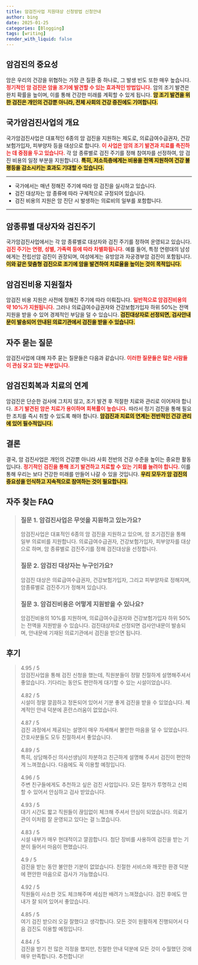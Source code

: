 ```yaml
---
title: 암검진사업 지원대상 신청방법 신청안내
author: bing
date: 2025-01-25
categories: [Blogging]
tags: [writing]
render_with_liquid: false
---
```



<h2 id='암검진의 중요성'>암검진의 중요성</h2>

<p>암은 우리의 건강을 위협하는 가장 큰 질환 중 하나로, 그 발생 빈도 또한 매우 높습니다. <b><span style="color: #ee2323;">정기적인 암 검진은 암을 조기에 발견할 수 있는 효과적인 방법입니다.</span></b> 암의 조기 발견은 완치 확률을 높이며, 이를 통해 건강한 미래를 계획할 수 있게 됩니다. <b><span style="background-color: #ffe066;">암 조기 발견을 위한 검진은 개인의 건강뿐 아니라, 전체 사회의 건강 증진에도 기여합니다.</span></b></p>

<h2 id='국가암검진사업의 개요'>국가암검진사업의 개요</h2>

<p>국가암검진사업은 대표적인 6종의 암 검진을 지원하는 제도로, 의료급여수급권자, 건강보험가입자, 피부양자 등을 대상으로 합니다. <b><span style="color: #ee2323;">이 사업은 암의 조기 발견과 치료를 촉진하는 데 중점을 두고 있습니다.</span></b> 각 암 종류별로 검진 주기를 정해 참여자를 선정하여, 암 검진 비용의 일정 부분을 지원합니다. <b><span style="background-color: #ffe066;">특히, 저소득층에게는 비용을 전액 지원하여 건강 불평등을 감소시키는 효과도 기대할 수 있습니다.</span></b></p>

<hr />

<ul>
    <li>국가에서는 매년 정해진 주기에 따라 암 검진을 실시하고 있습니다.</li>
    <li>검진 대상자는 암 종류에 따라 구체적으로 규정되어 있습니다.</li>
    <li>검진 비용의 지원은 암 진단 시 발생하는 의료비의 일부를 포함합니다.</li>
</ul>

<hr />

<h2 id='암종류별 대상자와 검진주기'>암종류별 대상자와 검진주기</h2>

<p>국가암검진사업에서는 각 암 종류별로 대상자와 검진 주기를 정하여 운영되고 있습니다. <b><span style="color: #ee2323;">검진 주기는 연령, 성별, 가족력 등에 따라 차별화됩니다.</span></b> 예를 들어, 특정 연령대의 남성에게는 전립선암 검진이 권장되며, 여성에게는 유방암과 자궁경부암 검진이 포함됩니다. <b><span style="background-color: #ffe066;">이와 같은 맞춤형 검진으로 조기에 암을 발견하여 치료율을 높이는 것이 목적입니다.</span></b></p>

<h2 id='암검진비용 지원절차'>암검진비용 지원절차</h2>

<p>암검진 비용 지원은 사전에 정해진 주기에 따라 이뤄집니다. <b><span style="color: #ee2323;">일반적으로 암검진비용의 약 10%가 지원됩니다.</span></b> 그러나 의료급여수급권자와 건강보험가입자 하위 50%는 전액 지원을 받을 수 있어 경제적인 부담을 덜 수 있습니다. <b><span style="background-color: #ffe066;">검진대상자로 선정되면, 검사안내문이 발송되어 안내된 의료기관에서 검진을 받을 수 있습니다.</span></b></p>

<h2 id='자주 묻는 질문'>자주 묻는 질문</h2>

<p>암검진사업에 대해 자주 묻는 질문들은 다음과 같습니다. <b><span style="color: #ee2323;">이러한 질문들은 많은 사람들이 관심 갖고 있는 부분입니다.</span></b></p>

<h2 id='암검진회복과 치료의 연계'>암검진회복과 치료의 연계</h2>

<p>암검진은 단순한 검사에 그치지 않고, 조기 발견 후 적절한 치료와 관리로 이어져야 합니다. <b><span style="color: #ee2323;">조기 발견된 암은 치료가 용이하며 회복률이 높습니다.</span></b> 따라서 정기 검진을 통해 필요한 조치를 즉시 취할 수 있도록 해야 합니다. <b><span style="background-color: #ffe066;">암검진과 치료의 연계는 전반적인 건강 관리에 있어 필수적입니다.</span></b></p>

<h2 id='결론'>결론</h2>

<p>결국, 암 검진사업은 개인의 건강뿐 아니라 사회 전반의 건강 수준을 높이는 중요한 활동입니다. <b><span style="color: #ee2323;">정기적인 검진을 통해 조기 발견하고 치료할 수 있는 기회를 늘려야 합니다.</span></b> 이를 통해 우리는 보다 건강한 미래를 만들어 나갈 수 있을 것입니다. <b><span style="background-color: #ffe066;">우리 모두가 암 검진의 중요성을 인식하고 지속적으로 참여하는 것이 필요합니다.</span></b></p>


<h2 id='자주_찾는_FAQ'>자주 찾는 FAQ</h2>
<div itemscope="" itemtype="https://schema.org/FAQPage"> 
<blockquote> 
<div itemscope="" itemprop="mainEntity" itemtype="https://schema.org/Question"> 
<h3 itemprop="name">질문 1. 암검진사업은 무엇을 지원하고 있는가요?</h3> 
<div itemscope="" itemprop="acceptedAnswer" itemtype="https://schema.org/Answer"> 
<span itemprop="text"> 
<p>암검진사업은 대표적인 6종의 암 검진을 지원하고 있으며, 암 조기검진을 통해 일부 의료비를 지원합니다. 의료급여수급권자, 건강보험가입자, 피부양자를 대상으로 하며, 암 종류별로 검진주기를 정해 검진대상을 선정합니다.</p> 
</span> 
</div> 
</div> 
<div itemscope="" itemprop="mainEntity" itemtype="https://schema.org/Question"> 
<h3 itemprop="name">질문 2. 암검진 대상자는 누구인가요?</h3> 
<div itemscope="" itemprop="acceptedAnswer" itemtype="https://schema.org/Answer"> 
<span itemprop="text"> 
<p>암검진 대상은 의료급여수급권자, 건강보험가입자, 그리고 피부양자로 정해지며, 암종류별로 검진주기가 정해져 있습니다.</p> 
</span> 
</div> 
</div> 
<div itemscope="" itemprop="mainEntity" itemtype="https://schema.org/Question"> 
<h3 itemprop="name">질문 3. 암검진비용은 어떻게 지원받을 수 있나요?</h3> 
<div itemscope="" itemprop="acceptedAnswer" itemtype="https://schema.org/Answer"> 
<span itemprop="text"> 
<p>암검진비용의 10%를 지원하며, 의료급여수급권자와 건강보험가입자 하위 50%는 전액을 지원받을 수 있습니다. 검진대상자로 선정되면 검사안내문이 발송되며, 안내문에 기재된 의료기관에서 검진을 받으면 됩니다.</p> 
</span> 
</div> 
</div> 
</blockquote> 
</div>
<h2 id='후기'>후기</h2>
<div itemscope itemtype="https://schema.org/Product">
  <blockquote>
  <div itemprop="review" itemscope itemtype="https://schema.org/Review">
      <div itemprop="reviewRating" itemscope itemtype="https://schema.org/Rating"> <span itemprop="ratingValue">4.95</span> / <span itemprop="bestRating">5</span> </div>
      <span itemprop="reviewBody">암검진사업을 통해 검진 신청을 했는데, 직원분들이 정말 친절하게 설명해주셔서 좋았습니다. 기다리는 동안도 편안하게 대기할 수 있는 시설이었습니다.</span>
  </div>
  <br>
  <div itemprop="review" itemscope itemtype="https://schema.org/Review">
      <div itemprop="reviewRating" itemscope itemtype="https://schema.org/Rating"> <span itemprop="ratingValue">4.82</span> / <span itemprop="bestRating">5</span> </div>
      <span itemprop="reviewBody">시설이 정말 깔끔하고 정돈되어 있어서 기분 좋게 검진을 받을 수 있었습니다. 체계적인 안내 덕분에 혼란스러움이 없었습니다.</span>
  </div>
  <br>
  <div itemprop="review" itemscope itemtype="https://schema.org/Review">
      <div itemprop="reviewRating" itemscope itemtype="https://schema.org/Rating"> <span itemprop="ratingValue">4.87</span> / <span itemprop="bestRating">5</span> </div>
      <span itemprop="reviewBody">검진 과정에서 제공되는 설명이 매우 자세해서 불안한 마음을 덜 수 있었습니다. 간호사분들도 모두 친절하셔서 좋았습니다.</span>
  </div>
  <br>
  <div itemprop="review" itemscope itemtype="https://schema.org/Review">
      <div itemprop="reviewRating" itemscope itemtype="https://schema.org/Rating"> <span itemprop="ratingValue">4.89</span> / <span itemprop="bestRating">5</span> </div>
      <span itemprop="reviewBody">특히, 상담해주신 의사선생님이 차분하고 친근하게 설명해 주셔서 검진이 편안하게 느껴졌습니다. 다음에도 꼭 이용할 예정입니다.</span>
  </div>
  <br>
  <div itemprop="review" itemscope itemtype="https://schema.org/Review">
      <div itemprop="reviewRating" itemscope itemtype="https://schema.org/Rating"> <span itemprop="ratingValue">4.96</span> / <span itemprop="bestRating">5</span> </div>
      <span itemprop="reviewBody">주변 친구들에게도 추천하고 싶은 검진 사업입니다. 모든 절차가 투명하고 신뢰할 수 있어서 안심하고 검사 받았습니다.</span>
  </div>
  <br>
  <div itemprop="review" itemscope itemtype="https://schema.org/Review">
      <div itemprop="reviewRating" itemscope itemtype="https://schema.org/Rating"> <span itemprop="ratingValue">4.93</span> / <span itemprop="bestRating">5</span> </div>
      <span itemprop="reviewBody">대기 시간도 짧고 직원들이 끊임없이 체크해 주셔서 안심이 되었습니다. 의료기관이 이처럼 잘 운영되고 있다는 걸 느꼈습니다.</span>
  </div>
  <br>
  <div itemprop="review" itemscope itemtype="https://schema.org/Review">
      <div itemprop="reviewRating" itemscope itemtype="https://schema.org/Rating"> <span itemprop="ratingValue">4.83</span> / <span itemprop="bestRating">5</span> </div>
      <span itemprop="reviewBody">시설 내부가 매우 현대적이고 깔끔합니다. 첨단 장비를 사용하여 검진을 받는 기분이 들어서 마음이 편했습니다.</span>
  </div>
  <br>
  <div itemprop="review" itemscope itemtype="https://schema.org/Review">
      <div itemprop="reviewRating" itemscope itemtype="https://schema.org/Rating"> <span itemprop="ratingValue">4.9</span> / <span itemprop="bestRating">5</span> </div>
      <span itemprop="reviewBody">검진을 받는 동안 불안한 기분이 없었습니다. 친절한 서비스와 깨끗한 환경 덕분에 편안한 마음으로 검사가 가능했습니다.</span>
  </div>
  <br>
  <div itemprop="review" itemscope itemtype="https://schema.org/Review">
      <div itemprop="reviewRating" itemscope itemtype="https://schema.org/Rating"> <span itemprop="ratingValue">4.92</span> / <span itemprop="bestRating">5</span> </div>
      <span itemprop="reviewBody">직원들이 사소한 것도 체크해주며 세심한 배려가 느껴졌습니다. 검진 후에도 안내가 잘 되어 있어서 좋았습니다.</span>
  </div>
  <br>
  <div itemprop="review" itemscope itemtype="https://schema.org/Review">
      <div itemprop="reviewRating" itemscope itemtype="https://schema.org/Rating"> <span itemprop="ratingValue">4.85</span> / <span itemprop="bestRating">5</span> </div>
      <span itemprop="reviewBody">여기 검진 받으러 오길 잘했다고 생각합니다. 모든 것이 원활하게 진행되어서 다음 검진도 이용할 예정입니다.</span>
  </div>
  <br>
  <div itemprop="review" itemscope itemtype="https://schema.org/Review">
      <div itemprop="reviewRating" itemscope itemtype="https://schema.org/Rating"> <span itemprop="ratingValue">4.84</span> / <span itemprop="bestRating">5</span> </div>
      <span itemprop="reviewBody">검진을 받기 전 많은 걱정을 했지만, 친절한 안내 덕분에 모든 것이 수월했던 것에 매우 만족합니다. 추천합니다!</span>
  </div>
  </blockquote>
</div>
